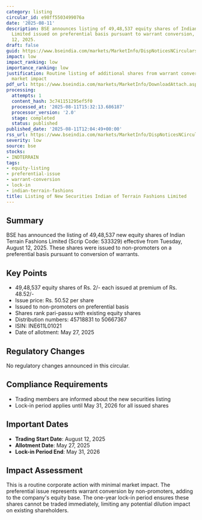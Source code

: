 ```yaml
---
category: listing
circular_id: e98ff5503499076a
date: '2025-08-11'
description: BSE announces listing of 49,48,537 equity shares of Indian Terrain Fashions
  Limited issued on preferential basis pursuant to warrant conversion, effective August
  12, 2025.
draft: false
guid: https://www.bseindia.com/markets/MarketInfo/DispNoticesNCirculars.aspx?Noticeid={D7342E64-46BA-4D9E-83E8-8D028328834F}&noticeno=20250811-27&dt=08/11/2025&icount=27&totcount=58&flag=0
impact: low
impact_ranking: low
importance_ranking: low
justification: Routine listing of additional shares from warrant conversion with minimal
  market impact
pdf_url: https://www.bseindia.com/markets/MarketInfo/DownloadAttach.aspx?id=20250811-27&attachedId=
processing:
  attempts: 1
  content_hash: 3c741151295ef5f0
  processed_at: '2025-08-11T15:32:13.686187'
  processor_version: '2.0'
  stage: completed
  status: published
published_date: '2025-08-11T12:04:49+00:00'
rss_url: https://www.bseindia.com/markets/MarketInfo/DispNoticesNCirculars.aspx?Noticeid={D7342E64-46BA-4D9E-83E8-8D028328834F}&noticeno=20250811-27&dt=08/11/2025&icount=27&totcount=58&flag=0
severity: low
source: bse
stocks:
- INDTERRAIN
tags:
- equity-listing
- preferential-issue
- warrant-conversion
- lock-in
- indian-terrain-fashions
title: Listing of New Securities Indian of Terrain Fashions Limited
---
```


## Summary

BSE has announced the listing of 49,48,537 new equity shares of Indian Terrain Fashions Limited (Scrip Code: 533329) effective from Tuesday, August 12, 2025. These shares were issued to non-promoters on a preferential basis pursuant to conversion of warrants.

## Key Points

- 49,48,537 equity shares of Rs. 2/- each issued at premium of Rs. 48.52/-
- Issue price: Rs. 50.52 per share
- Issued to non-promoters on preferential basis
- Shares rank pari-passu with existing equity shares
- Distribution numbers: 45718831 to 50667367
- ISIN: INE611L01021
- Date of allotment: May 27, 2025

## Regulatory Changes

No regulatory changes announced in this circular.

## Compliance Requirements

- Trading members are informed about the new securities listing
- Lock-in period applies until May 31, 2026 for all issued shares

## Important Dates

- **Trading Start Date**: August 12, 2025
- **Allotment Date**: May 27, 2025
- **Lock-in Period End**: May 31, 2026

## Impact Assessment

This is a routine corporate action with minimal market impact. The preferential issue represents warrant conversion by non-promoters, adding to the company's equity base. The one-year lock-in period ensures these shares cannot be traded immediately, limiting any potential dilution impact on existing shareholders.